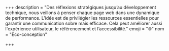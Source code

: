 +++
description = "Des réflexions stratégiques jusqu’au développement technique, nous veillons à penser chaque page web dans une dynamique de performance. L’idée est de privilégier les ressources essentielles pour garantir une communication sobre mais efficace. Cela peut améliorer aussi l'expérience utilisateur, le référencement et l’accessibilité."
emoji = "🌐"
nom = "Eco-conception"

+++
